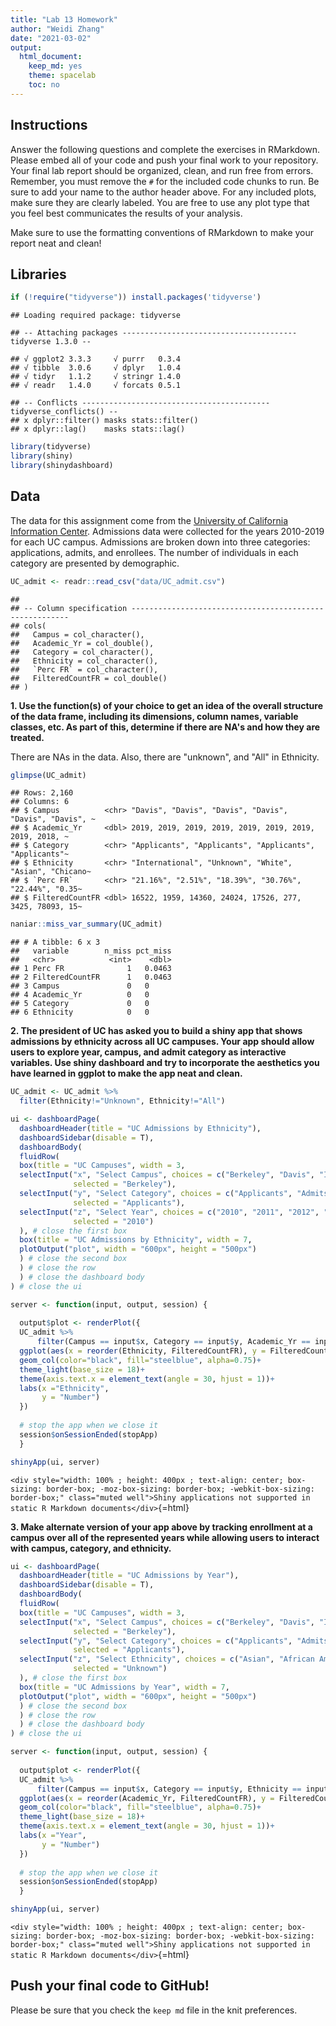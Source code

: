 ```yaml
---
title: "Lab 13 Homework"
author: "Weidi Zhang"
date: "2021-03-02"
output:
  html_document:
    keep_md: yes
    theme: spacelab
    toc: no
---
```




## Instructions
Answer the following questions and complete the exercises in RMarkdown. Please embed all of your code and push your final work to your repository. Your final lab report should be organized, clean, and run free from errors. Remember, you must remove the `#` for the included code chunks to run. Be sure to add your name to the author header above. For any included plots, make sure they are clearly labeled. You are free to use any plot type that you feel best communicates the results of your analysis.  

Make sure to use the formatting conventions of RMarkdown to make your report neat and clean!  

## Libraries

```r
if (!require("tidyverse")) install.packages('tidyverse')
```

```
## Loading required package: tidyverse
```

```
## -- Attaching packages --------------------------------------- tidyverse 1.3.0 --
```

```
## √ ggplot2 3.3.3     √ purrr   0.3.4
## √ tibble  3.0.6     √ dplyr   1.0.4
## √ tidyr   1.1.2     √ stringr 1.4.0
## √ readr   1.4.0     √ forcats 0.5.1
```

```
## -- Conflicts ------------------------------------------ tidyverse_conflicts() --
## x dplyr::filter() masks stats::filter()
## x dplyr::lag()    masks stats::lag()
```


```r
library(tidyverse)
library(shiny)
library(shinydashboard)
```

## Data
The data for this assignment come from the [University of California Information Center](https://www.universityofcalifornia.edu/infocenter). Admissions data were collected for the years 2010-2019 for each UC campus. Admissions are broken down into three categories: applications, admits, and enrollees. The number of individuals in each category are presented by demographic.  

```r
UC_admit <- readr::read_csv("data/UC_admit.csv")
```

```
## 
## -- Column specification --------------------------------------------------------
## cols(
##   Campus = col_character(),
##   Academic_Yr = col_double(),
##   Category = col_character(),
##   Ethnicity = col_character(),
##   `Perc FR` = col_character(),
##   FilteredCountFR = col_double()
## )
```

**1. Use the function(s) of your choice to get an idea of the overall structure of the data frame, including its dimensions, column names, variable classes, etc. As part of this, determine if there are NA's and how they are treated.**  

There are NAs in the data. Also, there are "unknown", and "All" in Ethnicity.

```r
glimpse(UC_admit)
```

```
## Rows: 2,160
## Columns: 6
## $ Campus          <chr> "Davis", "Davis", "Davis", "Davis", "Davis", "Davis", ~
## $ Academic_Yr     <dbl> 2019, 2019, 2019, 2019, 2019, 2019, 2019, 2019, 2018, ~
## $ Category        <chr> "Applicants", "Applicants", "Applicants", "Applicants"~
## $ Ethnicity       <chr> "International", "Unknown", "White", "Asian", "Chicano~
## $ `Perc FR`       <chr> "21.16%", "2.51%", "18.39%", "30.76%", "22.44%", "0.35~
## $ FilteredCountFR <dbl> 16522, 1959, 14360, 24024, 17526, 277, 3425, 78093, 15~
```

```r
naniar::miss_var_summary(UC_admit)
```

```
## # A tibble: 6 x 3
##   variable        n_miss pct_miss
##   <chr>            <int>    <dbl>
## 1 Perc FR              1   0.0463
## 2 FilteredCountFR      1   0.0463
## 3 Campus               0   0     
## 4 Academic_Yr          0   0     
## 5 Category             0   0     
## 6 Ethnicity            0   0
```



**2. The president of UC has asked you to build a shiny app that shows admissions by ethnicity across all UC campuses. Your app should allow users to explore year, campus, and admit category as interactive variables. Use shiny dashboard and try to incorporate the aesthetics you have learned in ggplot to make the app neat and clean.**

```r
UC_admit <- UC_admit %>% 
  filter(Ethnicity!="Unknown", Ethnicity!="All")
```


```r
ui <- dashboardPage(
  dashboardHeader(title = "UC Admissions by Ethnicity"),
  dashboardSidebar(disable = T),
  dashboardBody(
  fluidRow(
  box(title = "UC Campuses", width = 3,
  selectInput("x", "Select Campus", choices = c("Berkeley", "Davis", "Irvine", "Los_Angeles", "Merced", "Riverside", "Santa_Barbara","San_Diego", "Santa_Cruz"), 
              selected = "Berkeley"),
  selectInput("y", "Select Category", choices = c("Applicants", "Admits", "Enrollees"),
              selected = "Applicants"),
  selectInput("z", "Select Year", choices = c("2010", "2011", "2012", "2013", "2014", "2015", "2016", "2017", "2018", "2019"),
              selected = "2010")
  ), # close the first box
  box(title = "UC Admissions by Ethnicity", width = 7,
  plotOutput("plot", width = "600px", height = "500px")
  ) # close the second box
  ) # close the row
  ) # close the dashboard body
) # close the ui

server <- function(input, output, session) { 
  
  output$plot <- renderPlot({
  UC_admit %>% 
      filter(Campus == input$x, Category == input$y, Academic_Yr == input$z)%>%
  ggplot(aes(x = reorder(Ethnicity, FilteredCountFR), y = FilteredCountFR)) +
  geom_col(color="black", fill="steelblue", alpha=0.75)+
  theme_light(base_size = 18)+
  theme(axis.text.x = element_text(angle = 30, hjust = 1))+
  labs(x ="Ethnicity",
       y = "Number")
  })
  
  # stop the app when we close it
  session$onSessionEnded(stopApp)
  }

shinyApp(ui, server)
```

`<div style="width: 100% ; height: 400px ; text-align: center; box-sizing: border-box; -moz-box-sizing: border-box; -webkit-box-sizing: border-box;" class="muted well">Shiny applications not supported in static R Markdown documents</div>`{=html}



**3. Make alternate version of your app above by tracking enrollment at a campus over all of the represented years while allowing users to interact with campus, category, and ethnicity.**

```r
ui <- dashboardPage(
  dashboardHeader(title = "UC Admissions by Year"),
  dashboardSidebar(disable = T),
  dashboardBody(
  fluidRow(
  box(title = "UC Campuses", width = 3,
  selectInput("x", "Select Campus", choices = c("Berkeley", "Davis", "Irvine", "Los_Angeles", "Merced", "Riverside", "Santa_Barbara","San_Diego", "Santa_Cruz"), 
              selected = "Berkeley"),
  selectInput("y", "Select Category", choices = c("Applicants", "Admits", "Enrollees"),
              selected = "Applicants"),
  selectInput("z", "Select Ethnicity", choices = c("Asian", "African American", "American Indian", "Chicano/Latino", "White", "International", "Unknown"),
              selected = "Unknown")
  ), # close the first box
  box(title = "UC Admissions by Year", width = 7,
  plotOutput("plot", width = "600px", height = "500px")
  ) # close the second box
  ) # close the row
  ) # close the dashboard body
) # close the ui

server <- function(input, output, session) { 
  
  output$plot <- renderPlot({
  UC_admit %>% 
      filter(Campus == input$x, Category == input$y, Ethnicity == input$z)%>%
  ggplot(aes(x = reorder(Academic_Yr, FilteredCountFR), y = FilteredCountFR)) +
  geom_col(color="black", fill="steelblue", alpha=0.75)+
  theme_light(base_size = 18)+
  theme(axis.text.x = element_text(angle = 30, hjust = 1))+
  labs(x ="Year",
       y = "Number")
  })
  
  # stop the app when we close it
  session$onSessionEnded(stopApp)
  }

shinyApp(ui, server)
```

`<div style="width: 100% ; height: 400px ; text-align: center; box-sizing: border-box; -moz-box-sizing: border-box; -webkit-box-sizing: border-box;" class="muted well">Shiny applications not supported in static R Markdown documents</div>`{=html}




## Push your final code to GitHub!
Please be sure that you check the `keep md` file in the knit preferences. 
